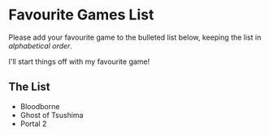 # Favourite Games List

Please add your favourite game to the bulleted list below, keeping the list in *alphabetical order*.

I'll start things off with my favourite game!

## The List

* Bloodborne
* Ghost of Tsushima 
* Portal 2
